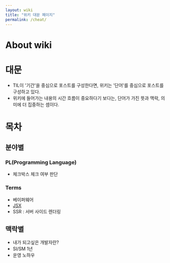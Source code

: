 ```yaml
---
layout: wiki
title: "위키 대문 페이지"
permalink: /cheat/
---
```



# About wiki


# 대문

- TIL이 '기간'을 중심으로 포스트를 구성한다면, 위키는 '단어'를 중심으로 포스트를 구성하고 있다.
- 위키에 들어가는 내용의 시간 흐름이 중요하다기 보다는, 단어가 가진 뜻과 맥락, 의미에 더 집중하는 셈이다.



# 목차

## 분야별

### PL(Programming Language)

- 체크박스 체크 여부 판단



### Terms

- 베이퍼웨어
- [JSX](https://ko.reactjs.org/docs/introducing-jsx.html)
- SSR : 서버 사이드 렌더링



## 맥락별

- 내가 되고싶은 개발자란?
- SI/SM 1년
- 운영 노하우